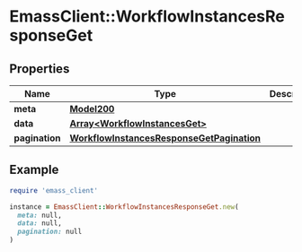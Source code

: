 # EmassClient::WorkflowInstancesResponseGet

## Properties

| Name | Type | Description | Notes |
| ---- | ---- | ----------- | ----- |
| **meta** | [**Model200**](Model200.md) |  | [optional] |
| **data** | [**Array&lt;WorkflowInstancesGet&gt;**](WorkflowInstancesGet.md) |  | [optional] |
| **pagination** | [**WorkflowInstancesResponseGetPagination**](WorkflowInstancesResponseGetPagination.md) |  | [optional] |

## Example

```ruby
require 'emass_client'

instance = EmassClient::WorkflowInstancesResponseGet.new(
  meta: null,
  data: null,
  pagination: null
)
```

